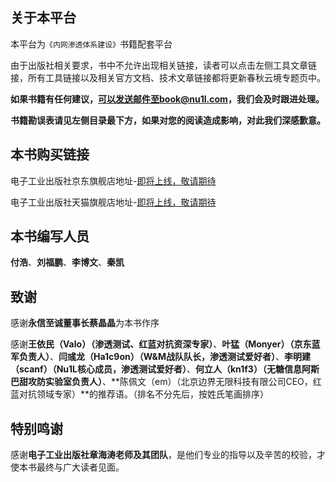 ## 关于本平台

本平台为`《内网渗透体系建设》`书籍配套平台

由于出版社相关要求，书中不允许出现相关链接，读者可以点击左侧工具文章链接，所有工具链接以及相关官方文档、技术文章链接都将更新春秋云境专题页中。

**如果书籍有任何建议，可以发送邮件至book@nu1l.com，我们会及时跟进处理。**

**书籍勘误表请见左侧目录最下方，如果对您的阅读造成影响，对此我们深感歉意。**

## 本书购买链接

电子工业出版社京东旗舰店地址-[即将上线，敬请期待](https://nu1l.com)

电子工业出版社天猫旗舰店地址-[即将上线，敬请期待](https://nu1l.com)

## 本书编写人员

**付浩**、**刘福鹏**、**李博文**、**秦凯**

## 致谢

感谢**永信至诚董事长蔡晶晶**为本书作序

感谢**王依民（Valo）（渗透测试、红蓝对抗资深专家）**、**叶猛（Monyer）（京东蓝军负责人）**、**闫彧龙（Ha1c9on）（W&M战队队长，渗透测试爱好者）**、**李明建（scanf）（Nu1L核心成员，渗透测试爱好者）**、**何立人（kn1f3）（无糖信息阿斯巴甜攻防实验室负责人）**、**陈佩文（em）（北京边界无限科技有限公司CEO，红蓝对抗领域专家）**的推荐语。（排名不分先后，按姓氏笔画排序）

## 特别鸣谢

感谢**电子工业出版社章海涛老师及其团队**，是他们专业的指导以及辛苦的校验，才使本书最终与广大读者见面。
